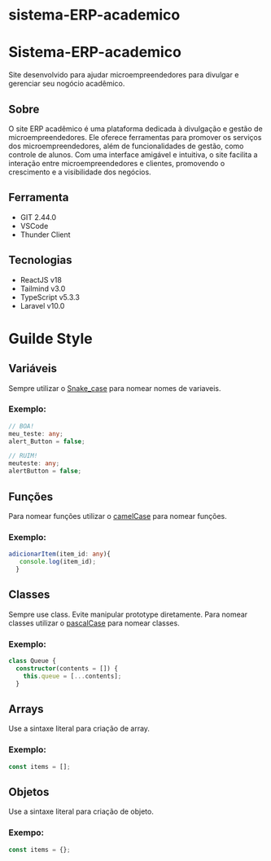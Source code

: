 # sistema-ERP-academico
# Sistema-ERP-academico
Site desenvolvido para ajudar microempreendedores para divulgar e gerenciar seu nogócio acadêmico.

## Sobre
O site ERP acadêmico é uma plataforma dedicada à divulgação e gestão de microempreendedores. Ele oferece ferramentas para promover os serviços dos microempreendedores, além de funcionalidades de gestão, como controle de alunos. Com uma interface amigável e intuitiva, o site facilita a interação entre microempreendedores e clientes, promovendo o crescimento e a visibilidade dos negócios.

## Ferramenta
- GIT 2.44.0
- VSCode
- Thunder Client

## Tecnologias
- ReactJS v18
- Tailmind v3.0
- TypeScript v5.3.3
- Laravel v10.0

# Guilde Style

## Variáveis
Sempre utilizar o [Snake_case](https://www.theserverside.com/definition/Snake-case) para nomear nomes de variaveis.
### Exemplo:
```TypeScript
// BOA!
meu_teste: any;
alert_Button = false;

// RUIM!
meuteste: any;
alertButton = false;

```

## Funções

Para nomear funções utilizar o [camelCase](https://coodesh.com/blog/dicionario/o-que-e-camelcase/) para nomear funções.
### Exemplo:
```TypeScript
adicionarItem(item_id: any){
   console.log(item_id);
  }
```

## Classes
Sempre use class. Evite manipular prototype diretamente.
Para nomear classes utilizar o [pascalCase](http://www.codigoexpresso.com.br/Home/Postagem/110) para nomear classes.
### Exemplo:
```TypeScript
class Queue {
  constructor(contents = []) {
    this.queue = [...contents];
  }
```
## Arrays
Use a sintaxe literal para criação de array.
### Exemplo:
```TypeScript
const items = [];
```
## Objetos
Use a sintaxe literal para criação de objeto.
### Exempo: 
```TypeScript
const items = {};
```
